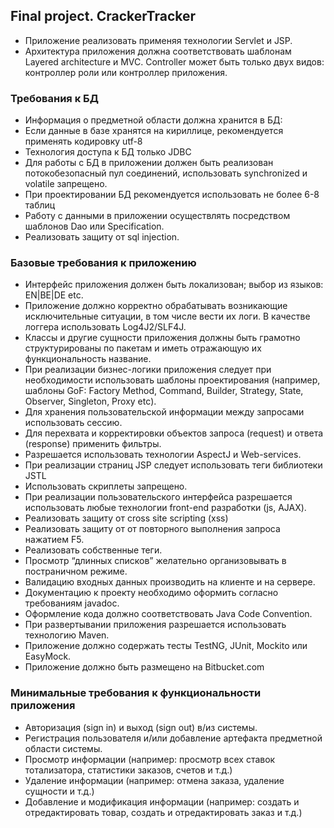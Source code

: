 ## Final project. CrackerTracker
* Приложение реализовать применяя технологии Servlet и JSP. 
* Архитектура приложения должна соответствовать шаблонам Layered architecture и MVC. Controller может быть только двух видов: контроллер роли или контроллер приложения.


### Требования к БД
* Информация о предметной области должна хранится в БД:
* Если данные в базе хранятся на кириллице, рекомендуется применять кодировку utf-8
* Технология доступа к БД только JDBC
* Для работы с БД в приложении должен быть реализован потокобезопасный пул соединений, использовать synchronized и volatile запрещено.
* При проектировании БД рекомендуется использовать не более 6-8 таблиц
* Работу с данными в приложении осуществлять посредством шаблонов Dao или Specification.
* Реализовать защиту от sql injection.

### Базовые требования к приложению
* Интерфейс приложения должен быть локализован; выбор из языков: EN|BE|DE etc.
* Приложение должно корректно обрабатывать возникающие исключительные ситуации, в том числе вести их логи. В качестве логгера использовать Log4J2/SLF4J.
* Классы и другие сущности приложения должны быть грамотно структурированы по пакетам и иметь отражающую их функциональность название.
* При реализации бизнес-логики приложения следует при необходимости использовать шаблоны проектирования (например, шаблоны GoF: Factory Method, Command, Builder, Strategy, State, Observer, Singleton, Proxy etc).
* Для хранения пользовательской информации между запросами использовать сессию.
* Для перехвата и корректировки объектов запроса (request) и ответа (response) применить фильтры.
* Разрешается использовать технологии AspectJ и Web-services.
* При реализации страниц JSP следует использовать теги библиотеки JSTL
* Использовать скриплеты запрещено.
* При реализации пользовательского интерфейса разрешается использовать любые технологии front-end разработки (js, AJAX).
* Реализовать защиту от cross site scripting (xss)
* Реализовать защиту от от повторного выполнения запроса нажатием F5.
* Реализовать собственные теги.
* Просмотр “длинных списков” желательно организовывать в постраничном режиме.
* Валидацию входных данных производить на клиенте и на сервере.
* Документацию к проекту необходимо оформить согласно требованиям javadoc.
* Оформление кода должно соответствовать Java Code Convention.
* При развертывании приложения разрешается использовать технологию Maven.
* Приложение должно содержать тесты TestNG, JUnit, Mockito или EasyMock.
* Приложение должно быть размещено на Bitbucket.com

### Минимальные требования к функциональности приложения
* Авторизация (sign in) и выход (sign out) в/из системы.
* Регистрация пользователя и/или добавление артефакта предметной области системы.
* Просмотр информации (например: просмотр всех ставок тотализатора, статистики заказов, счетов и т.д.)
* Удаление информации (например: отмена заказа, удаление сущности и т.д.)
* Добавление и модификация информации (например: создать и отредактировать товар, создать и отредактировать заказ и т.д.)
